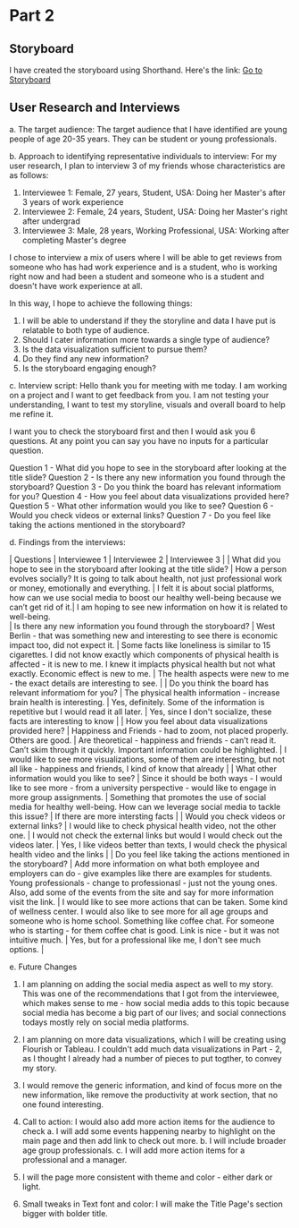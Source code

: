 # Part 2

## Storyboard

I have created the storyboard using Shorthand. Here's the link: 
[Go to Storyboard](https://preview.shorthand.com/bzDW5lnGhsnvLKJY)

## User Research and Interviews 

a. The target audience:
The target audience that I have identified are young people of age 20-35 years. They can be student or young professionals.

b. Approach to identifying representative individuals to interview:
For my user research, I plan to interview 3 of my friends whose characteristics are as follows:
1. Interviewee 1: Female, 27 years, Student, USA: Doing her Master's after 3 years of work experience 
2. Interviewee 2: Female, 24 years, Student, USA: Doing her Master's right after undergrad
3. Interviewee 3: Male, 28 years, Working Professional, USA: Working after completing Master's degree

I chose to interview a mix of users where I will be able to get reviews from someone who has had work experience and is a student, who is working right now and had been a student and someone who is a student and doesn't have work experience at all. 

In this way, I hope to achieve the following things:
1. I will be able to understand if they the storyline and data I have put is relatable to both type of audience.
2. Should I cater information more towards a single type of audience?
3. Is the data visualization sufficient to pursue them? 
4. Do they find any new information?
5. Is the storyboard engaging enough?

c. Interview script:
Hello thank you for meeting with me today. I am working on a project and I want to get feedback from you. I am not testing your understanding, I want to test my storyline, visuals and overall board to help me refine it. 

I want you to check the storyboard first and then I would ask you 6 questions. At any point you can say you have no inputs for a particular question.

Question 1 - What did you hope to see in the storyboard after looking at the title slide?
Question 2 - Is there any new information you found through the storyboard?
Question 3 - Do you think the board has relevant informatiom for you?
Question 4 - How you feel about data visualizations provided here?
Question 5 - What other information would you like to see? 
Question 6 - Would you check videos or external links? 
Question 7 - Do you feel like taking the actions mentioned in the storyboard?

d. Findings from the interviews:

| Questions | Interviewee 1 | Interviewee 2 | Interviewee 3 |
| What did you hope to see in the storyboard after looking at the title slide? | How a person evolves socially? It is going to talk about health, not just professional work or money, emotionally and everything. | I felt it is about social platforms, how can we use social media to boost our healthy well-being because we can’t get rid of it.| I am hoping to see new information on how it is related to well-being.  
| Is there any new information you found through the storyboard? | West Berlin - that was something new and interesting to see there is economic impact too, did not expect it. | Some facts like loneliness is similar to 15 cigarettes. I did not know exactly which components of physical health is affected - it is new to me. I knew it implacts physical health but not what exactly.  Economic effect is new to me. | The health aspects were new to me - the exact details are interesting to see. |
| Do you think the board has relevant informatiom for you? | The physical health information - increase brain health is interesting. | Yes, definitely. Some of the information is repetitive but I would read it all later. | Yes, since I don't socialize, these facts are interesting to know | 
| How you feel about data visualizations provided here? |  Happiness and Friends - had to zoom, not placed properly. Others are good. | Are theoretical - happiness and friends - can’t read it. Can’t skim through it quickly. Important information could be highlighted. | I would like to see more visualizations, some of them are interesting, but not all like - happiness and friends, I kind of know that already |
| What other information would you like to see? | Since it should be both ways - I would like to see more - from a university perspective - would like to engage in more group assignments. | Something that promotes the use of social media for healthy well-being. How can we leverage social media to tackle this issue? | If there are more intersting facts |
| Would you check videos or external links? | I would like to check physical health video, not the other one. | I would not check the external links but would I would check out the videos later. | Yes, I like videos better than texts, I would check the physical health video and the links |
| Do you feel like taking the actions mentioned in the storyboard? | Add more information on what both employee and employers can do - give examples like there are examples for students. Young professionals - change to professionasl - just not the young ones. Also, add some of the events from the site and say for more information visit the link. | I would like to see more actions that can be taken. Some kind of wellness center. I would also like to see more for all age groups and someone who is home school. Something like coffee chat. For someone who is starting - for them coffee chat is good. Link is nice - but it was not intuitive much. | Yes, but for a professional like me, I don't see much options. | 

e. Future Changes

1. I am planning on adding the social media aspect as well to my story. This was one of the recommendations that I got from the interviewee, which makes sense to me - how social media adds to this topic because social media has become a big part of our lives; and social connections todays mostly rely on social media platforms.

2. I am planning on more data visualizations, which I will be creating using Flourish or Tableau. I couldn't add much data visualizations in Part - 2, as I thought I already had a number of pieces to put togther, to convey my story.

3. I would remove the generic information, and kind of focus more on the new information, like remove the productivity at work section, that no one found interesting. 

4. Call to action: I would also add more action items for the audience to check 
a. I will add some events happening nearby to highlight on the main page and then add link to check out more.
b. I will include broader age group professionals.
c. I will add more action items for a professional and a manager.

5. I will the page more consistent with theme and color - either dark or light. 

6. Small tweaks in Text font and color: I will make the Title Page's section bigger with bolder title. 




